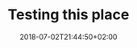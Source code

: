 ---
title: "Testing this place"
weight: 1
date: 2018-07-02T21:44:50+02:00
draft: false
link: "#"
---